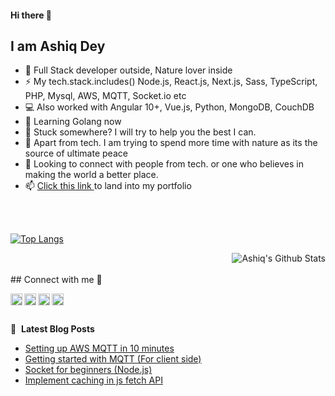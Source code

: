 #### Hi there 👋
## I am Ashiq Dey

* 🤔 Full Stack developer outside, Nature lover inside
* ⚡ My tech.stack.includes() Node.js, React.js, Next.js, Sass, TypeScript, PHP, Mysql, AWS, MQTT, Socket.io etc
* 💻 Also worked with Angular 10+, Vue.js, Python, MongoDB, CouchDB
* 📙 Learning Golang now
* 💬 Stuck somewhere? I will try to help you the best I can.
* 🌱 Apart from tech. I am trying to spend more time with nature as its the source of ultimate peace
* 👯 Looking to connect with people from tech. or one who believes in making the world a better place.
* 📫 [Click this link ](https://xbytelab.com/ashiqdey/) to land into my portfolio
<br />
<br />


[![Top Langs](https://github-readme-stats.vercel.app/api/top-langs/?username=ashiqdey&layout=compact)](https://github.com/ashiqdey)

<img align="right" alt="Ashiq's Github Stats" src="https://github-readme-stats.vercel.app/api?username=ashiqdey&show_icons=true&&hide=issues,contribscount_private=true&theme=algolia" />


<br />
<br />
## Connect with me 🔗

[<img align="left" alt="Twitter" width="19px" src="https://ik.imagekit.io/wsnra7hwmyq/social/whatsapp_Si38cIePcT.svg" />][whatsapp]
[<img align="left" alt="LinkedIn" width="19px" src="https://ik.imagekit.io/wsnra7hwmyq/social/linkedin_SbWQPgUihLj.svg" />][linkedin]
[<img align="left" alt="Instagram" width="19px" src="https://ik.imagekit.io/wsnra7hwmyq/social/instagram_Nvb1bmrzciC.svg" />][instagram]
[<img align="left" alt="Facebook" width="19px" src="https://ik.imagekit.io/wsnra7hwmyq/social/facebook_XneyJllOX.svg" />][facebook]


[twitter]: https://twitter.com/ashiqdey
[instagram]: https://www.instagram.com/ashiqdey
[linkedin]: https://www.linkedin.com/in/ashiqdey
[email]: mailto:ashiqdey@xbytelab.com
[facebook]:https://www.facebook.com/its.ashiqdey
[whatsapp]:https://api.whatsapp.com/send?phone=917002859965&text=Hi

<br />
<br />

📕 &nbsp;**Latest Blog Posts**
<!-- BLOG-POST-LIST:START -->
- [Setting up AWS MQTT in 10 minutes](https://xbytelab.com/blog/Setting-up-AWS-MQTT-in-10-minutes/1293055)
- [Getting started with MQTT (For client side)](https://xbytelab.com/blog/Getting-started-with-MQTT-For-client-side/1293047)
- [Socket for beginners (Node.js)](https://xbytelab.com/blog/Socket-for-beginners-Node.js/1293048)
- [Implement caching in js fetch API](https://xbytelab.com/blog/Implement-caching-in-js-fetch-API/1293046)
<!-- BLOG-POST-LIST:END -->


